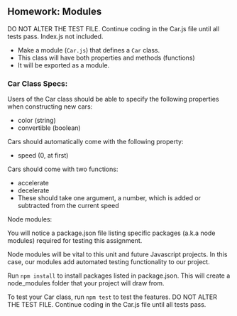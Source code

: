 ## Homework: Modules

DO NOT ALTER THE TEST FILE. Continue coding in the Car.js file until all tests pass. Index.js not included. 


- Make a module (`Car.js`) that defines a `Car` class.
- This class will have both properties and methods (functions)
- It will be exported as a module.

### Car Class Specs:

Users of the Car class should be able to specify the following properties when constructing new cars:
- color (string)
- convertible (boolean)

Cars should automatically come with the following property:
- speed (0, at first)

Cars should come with two functions:
- accelerate
- decelerate
- These should take one argument, a number, which is added or subtracted from the current speed

Node modules:

You will notice a package.json file listing specific packages (a.k.a node modules) required for testing this assignment. 

Node modules will be vital to this unit and future Javascript projects. In this case, our modules add automated testing functionality to our project.

Run <code>npm install</code> to install packages listed in package.json. This will create a node_modules folder that your project will draw from.

To test your Car class, run <code>npm test</code> to test the features. DO NOT ALTER THE TEST FILE. Continue coding in the Car.js file until all tests pass.
